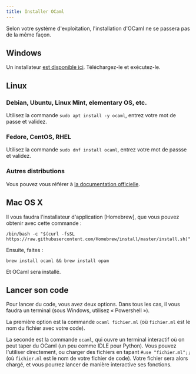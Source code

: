 ```yaml
---
title: Installer OCaml
---
```


Selon votre système d'exploitation, l'installation d'OCaml ne se passera pas de la même façon.

## Windows

Un installateur [est disponible ici](https://github.com/fdopen/opam-repository-mingw/releases/download/0.0.0.2/OCaml64.exe).
Téléchargez-le et exécutez-le.

## Linux

### Debian, Ubuntu, Linux Mint, elementary OS, etc.

Utilisez la commande `sudo apt install -y ocaml`, entrez votre mot de passe et validez.

### Fedore, CentOS, RHEL

Utilisez la commande `sudo dnf install ocaml`, entrez votre mot de passse et validez.

### Autres distributions

Vous pouvez vous référer à [la documentation officielle](https://ocaml.org/docs/install.html).

## Mac OS X

Il vous faudra l'installateur d'application [Homebrew], que vous pouvez obtenir avec cette commande :

```
/bin/bash -c "$(curl -fsSL https://raw.githubusercontent.com/Homebrew/install/master/install.sh)"
```

Ensuite, faites :

```
brew install ocaml && brew install opam
```

Et OCaml sera installé.

## Lancer son code

Pour lancer du code, vous avez deux options. Dans tous les cas, il vous faudra un terminal (sous Windows, utilisez « Powershell »).

La première option est la commande `ocaml fichier.ml` (où `fichier.ml` est le nom du fichier avec votre code).

La seconde est la commande `ocaml`, qui ouvre un terminal interactif où on peut taper du OCaml (un peu comme IDLE pour Python).
Vous pouvez l'utiliser directement, ou charger des fichiers en tapant `#use "fichier.ml";;` (où `fichier.ml` est le nom de votre fichier de code).
Votre fichier sera alors chargé, et vous pourrez lancer de manière interactive ses fonctions.
